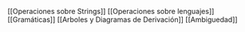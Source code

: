[[Operaciones sobre Strings]]
[[Operaciones sobre lenguajes]]
[[Gramáticas]]
[[Arboles y Diagramas de Derivación]]
[[Ambiguedad]]
